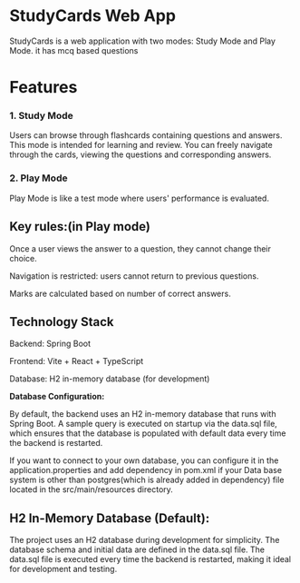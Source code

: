 <h1>StudyCards Web App</h1>

StudyCards is a web application with two modes: Study Mode and Play Mode.
it has mcq based questions

<h1>Features</h1>

<h3>1. Study Mode</h3>

Users can browse through flashcards containing questions and answers.
This mode is intended for learning and review.
You can freely navigate through the cards, viewing the questions and corresponding answers.

<h3>2. Play Mode</h3>

Play Mode is like a test mode where users' performance is evaluated.


<h2>Key rules:(in Play mode)</h2>

Once a user views the answer to a question, they cannot change their choice.

Navigation is restricted: users cannot return to previous questions.

Marks are calculated based on number of correct answers.


<h2>Technology Stack</h2>

Backend: Spring Boot

Frontend: Vite + React + TypeScript

Database: H2 in-memory database (for development)


**Database Configuration:**

By default, the backend uses an H2 in-memory database that runs with Spring Boot. A sample query is executed on startup via the data.sql file, which ensures that the database is populated with default data every time the backend is restarted.

If you want to connect to your own database, you can configure it in the application.properties and add dependency in pom.xml if your Data base system is other than postgres(which is already added in dependency) file located in the src/main/resources directory.


<h2>H2 In-Memory Database (Default):</h2>
The project uses an H2 database during development for simplicity.
The database schema and initial data are defined in the data.sql file.
The data.sql file is executed every time the backend is restarted, making it ideal for development and testing.
